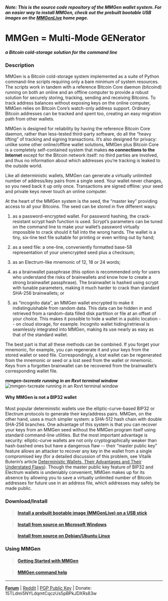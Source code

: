 ***Note: This is the source code repository of the MMGen wallet system.  For an
easier way to install MMGen, check out the prebuilt bootable USB images on the
[MMGenLive][8] home page.***

# MMGen = Multi-Mode GENerator

##### a Bitcoin cold-storage solution for the command line

### Description

MMGen is a Bitcoin cold-storage system implemented as a suite of Python
command-line scripts requiring only a bare minimum of system resources.  The
scripts work in tandem with a reference Bitcoin Core daemon (bitcoind) running
on both an online and an offline computer to provide a robust solution for
securely storing, tracking, sending and receiving Bitcoins.  To track address
balances without exposing keys on the online computer, MMGen relies on Bitcoin
Core’s watch-only address support.  Ordinary Bitcoin addresses can be tracked
and spent too, creating an easy migration path from other wallets.

MMGen is designed for reliability by having the reference Bitcoin Core daemon,
rather than less-tested third-party software, do all the “heavy lifting” of
tracking and signing transactions.  It’s also designed for privacy: unlike some
other online/offline wallet solutions, MMGen plus Bitcoin Core is a completely
self-contained system that makes **no connections to the Internet** except for
the Bitcoin network itself: no third parties are involved, and thus no
information about which addresses you’re tracking is leaked to the outside
world.

Like all deterministic wallets, MMGen can generate a virtually unlimited number
of address/key pairs from a single seed.  Your wallet never changes, so you need
back it up only once.  Transactions are signed offline: your seed and private
keys never touch an online computer.

At the heart of the MMGen system is the seed, the “master key” providing access
to all your Bitcoins.  The seed can be stored in five different ways:

  1. as a password-encrypted wallet.  For password hashing, the crack-resistant
	 scrypt hash function is used.  Scrypt’s parameters can be tuned on the
	 command line to make your wallet’s password virtually impossible to crack
	 should it fall into the wrong hands.  The wallet is a tiny, six-line text
	 file suitable for printing or even writing out by hand;

  2. as a seed file: a one-line, conveniently formatted base-58 representation
	 of your unencrypted seed plus a checksum;

  3. as an Electrum-like mnemonic of 12, 18 or 24 words;

  4. as a brainwallet passphrase (this option is recommended only for users who
	 understand the risks of brainwallets and know how to create a strong
	 brainwallet passphrase).  The brainwallet is hashed using scrypt with
	 tunable parameters, making it much harder to crack than standard SHA-256
	 brainwallets; or

  5. as “incognito data”, an MMGen wallet encrypted to make it indistinguishable
	 from random data.  This data can be hidden in and retrieved from a
	 random-data filled disk partition or file at an offset of your choice.
	 This makes it possible to hide a wallet in a public location -- on cloud
	 storage, for example.  Incognito wallet hiding/retrieval is seamlessly
	 integrated into MMGen, making its use nearly as easy as that of the
	 standard wallet.

The best part is that all these methods can be combined.  If you forget your
mnemonic, for example, you can regenerate it and your keys from the stored
wallet or seed file.  Correspondingly, a lost wallet can be regenerated from the
mnemonic or seed or a lost seed from the wallet or mnemonic.  Keys from a
forgotten brainwallet can be recovered from the brainwallet’s corresponding
wallet file.

***mmgen-txcreate running in an Rxvt terminal window***
![mmgen-txcreate running in an Rxvt terminal window][9]

#### Why MMGen is not a BIP32 wallet

Most popular deterministic wallets use the elliptic-curve-based BIP32 or
Electrum protocols to generate their key/address pairs.  MMGen, on the other
hand, uses a much simpler system: a SHA-512 hash chain with double SHA-256
branches.  One advantage of this system is that you can recover your keys from
an MMGen seed without the MMGen program itself using standard command-line
utilities.  But the most important advantage is security: elliptic-curve wallets
are not only cryptographically weaker than hash-bashed ones but have a dangerous
flaw -- their “master public key” feature allows an attacker to recover any key
in the wallet from a single compromised key (for a detailed discussion of this
problem, see Vitalik Buterin’s article [Deterministic Wallets, Their Advantages
and Their Understated Flaws][7]).  Though the master public key feature of BIP32
and Electrum wallets is undeniably convenient, MMGen makes up for its absence by
allowing you to save a virtually unlimited number of Bitcoin addresses for
future use in an address file, which addresses may safely be made public.


### Download/Install

> #### [Install a prebuilt bootable image (MMGenLive) on a USB stick][8]

> #### [Install from source on Microsoft Windows][1]

> #### [Install from source on Debian/Ubuntu Linux][2]


### Using MMGen

> #### [Getting Started with MMGen][3]

> #### [MMGen command help][6]

- - - - - - - - - - - - - - - - - - - - - - - - - - - - - - - - - - - - - - -

[**Forum**][4] |
[Reddit][0] |
[PGP Public Key][5] |
Donate: 15TLdmi5NYLdqmtCqczUs5pBPkJDXRs83w

[0]: https://www.reddit.com/user/mmgen-py
[1]: https://github.com/mmgen/mmgen/wiki/Install-MMGen-on-Microsoft-Windows
[2]: https://github.com/mmgen/mmgen/wiki/Install-MMGen-on-Debian-or-Ubuntu-Linux
[3]: https://github.com/mmgen/mmgen/wiki/Getting-Started-with-MMGen
[4]: https://bitcointalk.org/index.php?topic=567069.0
[5]: https://github.com/mmgen/mmgen/wiki/MMGen-Signing-Key
[6]: https://github.com/mmgen/mmgen/wiki/MMGen-command-help
[7]: http://bitcoinmagazine.com/8396/deterministic-wallets-advantages-flaw/
[8]: https://github.com/mmgen/MMGenLive
[9]: https://cloud.githubusercontent.com/assets/6071028/20677261/6ccab1bc-b58a-11e6-8ab6-094f88befef2.jpg
